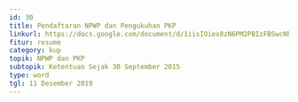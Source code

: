 ```yaml
---
id: 30
title: Pendaftaran NPWP dan Pengukuhan PKP
linkurl: https://docs.google.com/document/d/1iisIOiex8zN6PM2PBIzFBSwcNh2i2V7-PCpAuiPGwL0/edit?usp=drivesdk
fitur: resume
category: kup
topik: NPWP dan PKP
subtopik: Ketentuan Sejak 30 September 2015
type: word
tgl: 11 Desember 2019
---
```

